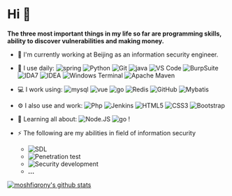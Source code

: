 # Hi  👋

**The three most important things in my life so far are programming skills, ability to discover vulnerabilities and making money.**

- 🏢 I'm currently working at Beijing as an information security engineer. 
- 🚀 I use daily:
  ![spring](https://img.shields.io/badge/-Spring5-6DB33F?style=plastic&logo=spring)
  ![Python](https://img.shields.io/badge/-Python-8fcfd1?style=plastic&logo=Python)
  ![Git](https://img.shields.io/badge/-Git-F05032?style=plastic&logo=git)
  ![java](https://img.shields.io/badge/-java-red?style=plastic&logo=java)
  ![VS Code](https://img.shields.io/badge/-VS%20Code-007ACC?style=plastic&logo=visual-studio-code)
  ![BurpSuite](https://img.shields.io/badge/-BurpSuite-yellow?style=plastic&logo=BurpSuite)
  ![IDA7](https://img.shields.io/badge/-IDA7-black?style=plastic&logo=IDA)
  ![IDEA](https://img.shields.io/badge/-IDEA-000000?style=plastic&logo=intellijidea)
  ![Windows Terminal](https://img.shields.io/badge/-Windows%20Terminal-4D4D4D?style=plastic&logo=windowsterminal)
  ![Apache Maven](https://img.shields.io/badge/-Apache%20Maven-C71A36?style=plastic&logo=apachemaven)
  

- 💻 I work using:
  ![mysql](https://img.shields.io/badge/-mysql-4479A1?style=plastic&logo=mysql)
  ![vue](https://img.shields.io/badge/-vue-0081CB?style=plastic&logo=vuedotjs)
  ![go](https://img.shields.io/badge/-go-092E20?style=plastic&logo=Go)
  ![Redis](https://img.shields.io/badge/-Redis-336791?style=plastic&logo=Redis)
  ![GitHub](https://img.shields.io/badge/-GitHub-181717?style=plastic&logo=github)
  ![Mybatis](https://img.shields.io/badge/-Mybatis-FCA121?style=plastic&logo=Mybatis)
- ⚙️ I also use and work: 
  ![Php](https://img.shields.io/badge/-php-394989?style=plastic&logo=php)
  ![Jenkins](https://img.shields.io/badge/-Jenkins-black?style=plastic&logo=Jenkins)
  ![HTML5](https://img.shields.io/badge/-HTML5-E34F26?style=plastic&logo=html5&logoColor=white)
  ![CSS3](https://img.shields.io/badge/-CSS3-1572B6?style=plastic&logo=css3)
  ![Bootstrap](https://img.shields.io/badge/-Bootstrap-563D7C?style=plastic&logo=bootstrap)
- 🌱 Learning all about:
  ![Node.JS](https://img.shields.io/badge/-Node.JS-black?style=plastic&logo=Node.js) ![go](https://img.shields.io/badge/-go-c7b198?style=plastic&logo=go) !
- ⚡️ The following are my abilities in field of information security
    * ![SDL](https://img.shields.io/badge/-SDL-black?style=plastic)
    * ![Penetration test](https://img.shields.io/badge/-Penetration%20test-yellow?style=plastic)
    * ![Security development](https://img.shields.io/badge/-Security%20development-red?style=plastic)
    * **...**

[![moshfiqrony's github stats](https://github-readme-stats.vercel.app/api?username=retnullyu&theme=dark&show_icons=true)](https://github.com/retnullyu)


